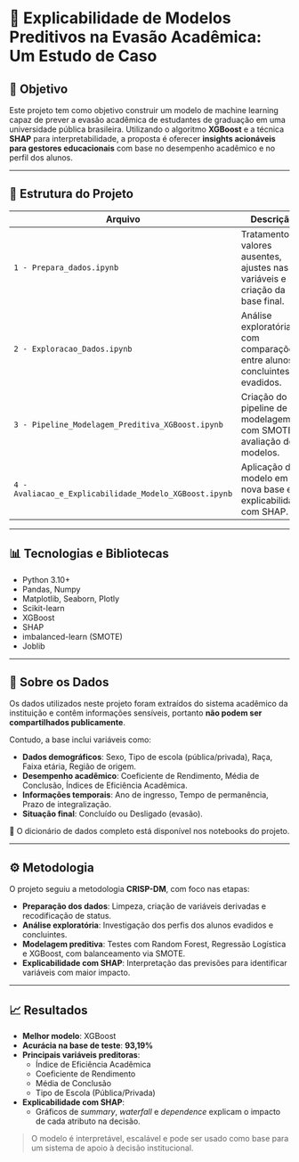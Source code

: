 # 🧠 Explicabilidade de Modelos Preditivos na Evasão Acadêmica: Um Estudo de Caso

## 📌 Objetivo

Este projeto tem como objetivo construir um modelo de machine learning capaz de prever a evasão acadêmica de estudantes de graduação em uma universidade pública brasileira. Utilizando o algoritmo **XGBoost** e a técnica **SHAP** para interpretabilidade, a proposta é oferecer **insights acionáveis para gestores educacionais** com base no desempenho acadêmico e no perfil dos alunos.

---

## 📂 Estrutura do Projeto

| Arquivo | Descrição |
|--------|-----------|
| `1 - Prepara_dados.ipynb` | Tratamento de valores ausentes, ajustes nas variáveis e criação da base final. |
| `2 - Exploracao_Dados.ipynb` | Análise exploratória com comparações entre alunos concluintes e evadidos. |
| `3 - Pipeline_Modelagem_Preditiva_XGBoost.ipynb` | Criação do pipeline de modelagem com SMOTE e avaliação de modelos. |
| `4 - Avaliacao_e_Explicabilidade_Modelo_XGBoost.ipynb` | Aplicação do modelo em nova base e explicabilidade com SHAP. |

---

## 📊 Tecnologias e Bibliotecas

- Python 3.10+
- Pandas, Numpy
- Matplotlib, Seaborn, Plotly
- Scikit-learn
- XGBoost
- SHAP
- imbalanced-learn (SMOTE)
- Joblib

---

## 📑 Sobre os Dados

Os dados utilizados neste projeto foram extraídos do sistema acadêmico da instituição e contêm informações sensíveis, portanto **não podem ser compartilhados publicamente**.

Contudo, a base inclui variáveis como:

- **Dados demográficos**: Sexo, Tipo de escola (pública/privada), Raça, Faixa etária, Região de origem.
- **Desempenho acadêmico**: Coeficiente de Rendimento, Média de Conclusão, Índices de Eficiência Acadêmica.
- **Informações temporais**: Ano de ingresso, Tempo de permanência, Prazo de integralização.
- **Situação final**: Concluído ou Desligado (evasão).

🔗 O dicionário de dados completo está disponível nos notebooks do projeto.

---

## ⚙️ Metodologia

O projeto seguiu a metodologia **CRISP-DM**, com foco nas etapas:

- **Preparação dos dados**: Limpeza, criação de variáveis derivadas e recodificação de status.
- **Análise exploratória**: Investigação dos perfis dos alunos evadidos e concluintes.
- **Modelagem preditiva**: Testes com Random Forest, Regressão Logística e XGBoost, com balanceamento via SMOTE.
- **Explicabilidade com SHAP**: Interpretação das previsões para identificar variáveis com maior impacto.

---

## 📈 Resultados

- **Melhor modelo**: XGBoost
- **Acurácia na base de teste**: **93,19%**
- **Principais variáveis preditoras**:
  - Índice de Eficiência Acadêmica
  - Coeficiente de Rendimento
  - Média de Conclusão
  - Tipo de Escola (Pública/Privada)
- **Explicabilidade com SHAP**:  
  - Gráficos de *summary*, *waterfall* e *dependence* explicam o impacto de cada atributo na decisão.

> O modelo é interpretável, escalável e pode ser usado como base para um sistema de apoio à decisão institucional.
